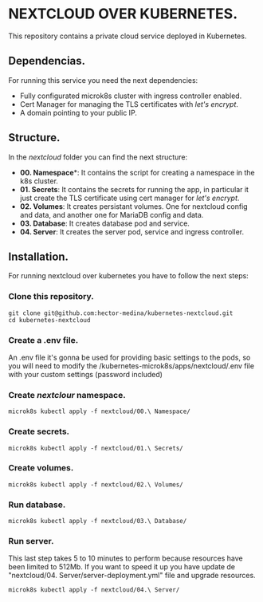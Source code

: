 # NEXTCLOUD OVER KUBERNETES.

This repository contains a private cloud service deployed in Kubernetes.

## Dependencias.

For running this service you need the next dependencies:
- Fully configurated microk8s cluster with ingress controller enabled.
- Cert Manager for managing the TLS certificates with *let's encrypt*.
- A domain pointing to your public IP.

## Structure.

In the *nextcloud* folder you can find the next structure:

- **00. Namespace***: It contains the script for creating a namespace in the k8s cluster.
- **01. Secrets**: It contains the secrets for running the app, in particular it just create the TLS certificate using cert manager for *let's encrypt*.
- **02. Volumes**: It creates persistant volumes. One for nextcloud config and data, and another one for MariaDB config and data.
- **03. Database**: It creates database pod and service.
- **04. Server**: It creates the server pod, service and ingress controller.

## Installation.

For running nextcloud over kubernetes you have to follow the next steps:

### Clone this repository.

````
git clone git@github.com:hector-medina/kubernetes-nextcloud.git
cd kubernetes-nextcloud
````

### Create a .env file.

An .env file it's gonna be used for providing basic settings to the pods, so you will need to modify the /kubernetes-microk8s/apps/nextcloud/.env file with your custom settings (password included)

### Create *nextclour* namespace.

````
microk8s kubectl apply -f nextcloud/00.\ Namespace/
````

### Create secrets.

````
microk8s kubectl apply -f nextcloud/01.\ Secrets/
````
### Create volumes.

````
microk8s kubectl apply -f nextcloud/02.\ Volumes/
````

### Run database.

````
microk8s kubectl apply -f nextcloud/03.\ Database/
````

### Run server.

This last step takes 5 to 10 minutes to perform because resources have been limited to 512Mb. If you want to speed it up you have update de "nextcloud/04. Server/server-deployment.yml" file and upgrade resources.

````
microk8s kubectl apply -f nextcloud/04.\ Server/
````

